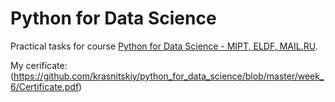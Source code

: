# Python for Data Science
Practical tasks for course [Python for Data Science - MIPT, ELDF, MAIL.RU](https://www.coursera.org/learn/python-for-data-science).

My cerificate: (https://github.com/krasnitskiy/python_for_data_science/blob/master/week_6/Certificate.pdf)
